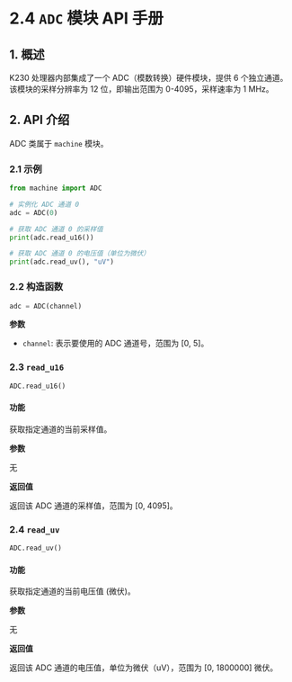 # 2.4 `ADC` 模块 API 手册

## 1. 概述

K230 处理器内部集成了一个 ADC（模数转换）硬件模块，提供 6 个独立通道。该模块的采样分辨率为 12 位，即输出范围为 0-4095，采样速率为 1 MHz。

## 2. API 介绍

ADC 类属于 `machine` 模块。

### 2.1 示例

```python
from machine import ADC

# 实例化 ADC 通道 0
adc = ADC(0)

# 获取 ADC 通道 0 的采样值
print(adc.read_u16())

# 获取 ADC 通道 0 的电压值（单位为微伏）
print(adc.read_uv(), "uV")
```

### 2.2 构造函数

```python
adc = ADC(channel)
```

**参数**

- `channel`: 表示要使用的 ADC 通道号，范围为 [0, 5]。

### 2.3 `read_u16`

```python
ADC.read_u16()
```

#### 功能

获取指定通道的当前采样值。

**参数**

无

**返回值**

返回该 ADC 通道的采样值，范围为 [0, 4095]。

### 2.4 `read_uv`

```python
ADC.read_uv()
```

#### 功能

获取指定通道的当前电压值 (微伏)。

**参数**

无

**返回值**

返回该 ADC 通道的电压值，单位为微伏（uV），范围为 [0, 1800000] 微伏。
